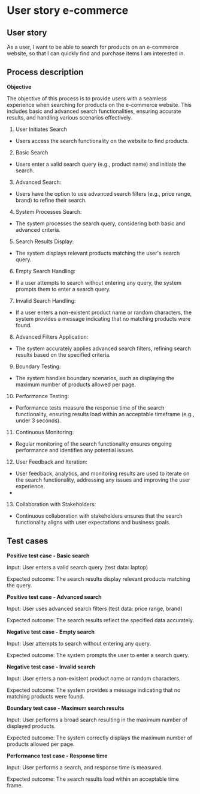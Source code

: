 # User story e-commerce

## User story

As a user, I want to be able to search for products on an e-commerce website, so that I can quickly find and purchase items I am interested in.

## Process description

**Objective**

The objective of this process is to provide users with a seamless experience when searching for products on the e-commerce website. This includes basic and advanced search functionalities, ensuring accurate results, and handling various scenarios effectively.

1. User Initiates Search

- Users access the search functionality on the website to find products.

2. Basic Search

- Users enter a valid search query (e.g., product name) and initiate the search.

3. Advanced Search:

- Users have the option to use advanced search filters (e.g., price range, brand) to refine their search.
  
4. System Processes Search:

- The system processes the search query, considering both basic and advanced criteria.
  
5. Search Results Display:

- The system displays relevant products matching the user's search query.
  
6. Empty Search Handling:

- If a user attempts to search without entering any query, the system prompts them to enter a search query.
  
7. Invalid Search Handling:

- If a user enters a non-existent product name or random characters, the system provides a message indicating that no matching products were found.
  
8. Advanced Filters Application:

- The system accurately applies advanced search filters, refining search results based on the specified criteria.
  
9. Boundary Testing:

- The system handles boundary scenarios, such as displaying the maximum number of products allowed per page.
  
10. Performance Testing:
    
- Performance tests measure the response time of the search functionality, ensuring results load within an acceptable timeframe (e.g., under 3 seconds).

11. Continuous Monitoring:

- Regular monitoring of the search functionality ensures ongoing performance and identifies any potential issues.
  
12. User Feedback and Iteration:

- User feedback, analytics, and monitoring results are used to iterate on the search functionality, addressing any issues and improving the user experience.
- 
13. Collaboration with Stakeholders:

- Continuous collaboration with stakeholders ensures that the search functionality aligns with user expectations and business goals.

## Test cases

**Positive test case - Basic search**

Input: User enters a valid search query (test data: laptop)

Expected outcome: The search results display relevant products matching the query.

**Positive test case - Advanced search**

Input: User uses advanced search filters (test data: price range, brand)

Expected outcome: The search results reflect the specified data accurately.

**Negative test case - Empty search**

Input: User attempts to search without entering any query.

Expected outcome: The system prompts the user to enter a search query.

**Negative test case - Invalid search**

Input: User enters a non-existent product name or random characters.

Expected outcome: The system provides a message indicating that no matching products were found.

**Boundary test case - Maximum search results**

Input: User performs a broad search resulting in the maximum number of displayed products.

Expected outcome: The system correctly displays the maximum number of products allowed per page.

**Performance test case - Response time**

Input: User performs a search, and response time is measured.

Expected outcome: The search results load within an acceptable time frame.

